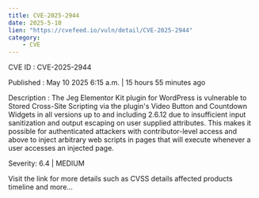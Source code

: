 ```yaml
---
title: CVE-2025-2944
date: 2025-5-10
lien: "https://cvefeed.io/vuln/detail/CVE-2025-2944"
category:
    - CVE
---
```


CVE ID : CVE-2025-2944

Published :  May 10
2025
6:15 a.m. | 15 hours
55 minutes ago

Description : The Jeg Elementor Kit plugin for WordPress is vulnerable to Stored Cross-Site Scripting via the plugin's Video Button and Countdown Widgets in all versions up to
and including
2.6.12 due to insufficient input sanitization and output escaping on user supplied attributes. This makes it possible for authenticated attackers
with contributor-level access and above
to inject arbitrary web scripts in pages that will execute whenever a user accesses an injected page.

Severity: 6.4 | MEDIUM

Visit the link for more details
such as CVSS details
affected products
timeline
and more...
